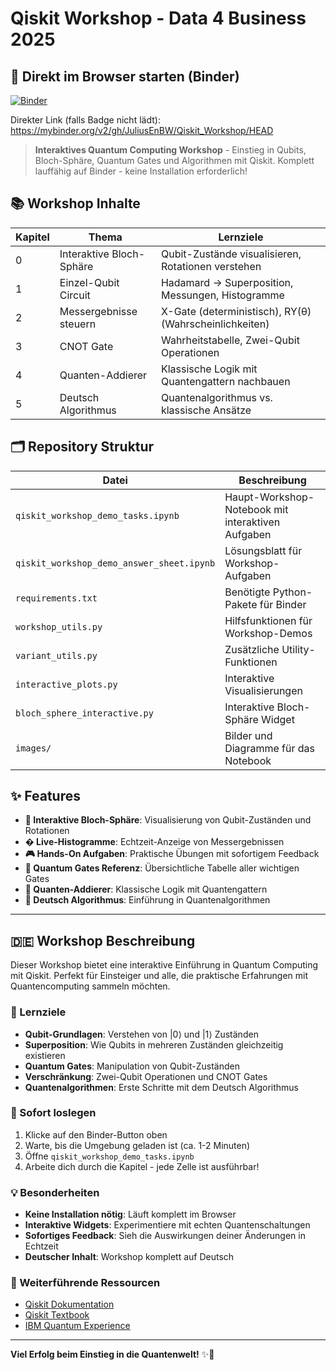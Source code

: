 # Qiskit Workshop - Data 4 Business 2025

## 🚀 Direkt im Browser starten (Binder)

[![Binder](https://mybinder.org/badge_logo.svg)](https://mybinder.org/v2/gh/JuliusEnBW/Qiskit_Workshop/HEAD)

Direkter Link (falls Badge nicht lädt):
https://mybinder.org/v2/gh/JuliusEnBW/Qiskit_Workshop/HEAD

> **Interaktives Quantum Computing Workshop** - Einstieg in Qubits, Bloch-Sphäre, Quantum Gates und Algorithmen mit Qiskit. Komplett lauffähig auf Binder - keine Installation erforderlich!

## 📚 Workshop Inhalte

| Kapitel | Thema | Lernziele |
|---------|-------|-----------|
| 0 | Interaktive Bloch-Sphäre | Qubit-Zustände visualisieren, Rotationen verstehen |
| 1 | Einzel-Qubit Circuit | Hadamard → Superposition, Messungen, Histogramme |
| 2 | Messergebnisse steuern | X-Gate (deterministisch), RY(θ) (Wahrscheinlichkeiten) |
| 3 | CNOT Gate | Wahrheitstabelle, Zwei-Qubit Operationen |
| 4 | Quanten-Addierer | Klassische Logik mit Quantengattern nachbauen |
| 5 | Deutsch Algorithmus | Quantenalgorithmus vs. klassische Ansätze |

## 🗂 Repository Struktur

| Datei | Beschreibung |
|-------|-------------|
| `qiskit_workshop_demo_tasks.ipynb` | Haupt-Workshop-Notebook mit interaktiven Aufgaben |
| `qiskit_workshop_demo_answer_sheet.ipynb` | Lösungsblatt für Workshop-Aufgaben |
| `requirements.txt` | Benötigte Python-Pakete für Binder |
| `workshop_utils.py` | Hilfsfunktionen für Workshop-Demos |
| `variant_utils.py` | Zusätzliche Utility-Funktionen |
| `interactive_plots.py` | Interaktive Visualisierungen |
| `bloch_sphere_interactive.py` | Interaktive Bloch-Sphäre Widget |
| `images/` | Bilder und Diagramme für das Notebook |

## ✨ Features

- **🎯 Interaktive Bloch-Sphäre**: Visualisierung von Qubit-Zuständen und Rotationen
- **� Live-Histogramme**: Echtzeit-Anzeige von Messergebnissen
- **🎮 Hands-On Aufgaben**: Praktische Übungen mit sofortigem Feedback
- **🔬 Quantum Gates Referenz**: Übersichtliche Tabelle aller wichtigen Gates
- **🧮 Quanten-Addierer**: Klassische Logik mit Quantengattern
- **🚀 Deutsch Algorithmus**: Einführung in Quantenalgorithmen

---

## 🇩🇪 Workshop Beschreibung

Dieser Workshop bietet eine interaktive Einführung in Quantum Computing mit Qiskit. Perfekt für Einsteiger und alle, die praktische Erfahrungen mit Quantencomputing sammeln möchten.

### 🎯 Lernziele
- **Qubit-Grundlagen**: Verstehen von |0⟩ und |1⟩ Zuständen
- **Superposition**: Wie Qubits in mehreren Zuständen gleichzeitig existieren
- **Quantum Gates**: Manipulation von Qubit-Zuständen
- **Verschränkung**: Zwei-Qubit Operationen und CNOT Gates
- **Quantenalgorithmen**: Erste Schritte mit dem Deutsch Algorithmus

### 🚀 Sofort loslegen
1. Klicke auf den Binder-Button oben
2. Warte, bis die Umgebung geladen ist (ca. 1-2 Minuten)
3. Öffne `qiskit_workshop_demo_tasks.ipynb`
4. Arbeite dich durch die Kapitel - jede Zelle ist ausführbar!

### 💡 Besonderheiten
- **Keine Installation nötig**: Läuft komplett im Browser
- **Interaktive Widgets**: Experimentiere mit echten Quantenschaltungen
- **Sofortiges Feedback**: Sieh die Auswirkungen deiner Änderungen in Echtzeit
- **Deutscher Inhalt**: Workshop komplett auf Deutsch

### 📖 Weiterführende Ressourcen
- [Qiskit Dokumentation](https://qiskit.org/documentation/)
- [Qiskit Textbook](https://qiskit.org/textbook/)
- [IBM Quantum Experience](https://quantum-computing.ibm.com/)

---

**Viel Erfolg beim Einstieg in die Quantenwelt!** ✨🔬
